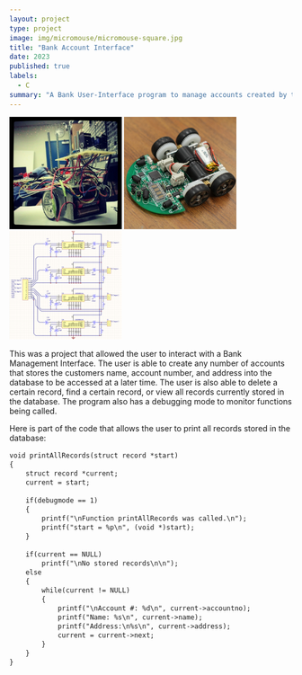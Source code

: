 ```yaml
---
layout: project
type: project
image: img/micromouse/micromouse-square.jpg
title: "Bank Account Interface"
date: 2023
published: true
labels:
  - C
summary: "A Bank User-Interface program to manage accounts created by the user that was made during my ICS-212 class."
---
```


<div class="text-center p-4">
  <img width="200px" src="../img/micromouse/micromouse-robot.png" class="img-thumbnail" >
  <img width="200px" src="../img/micromouse/micromouse-robot-2.jpg" class="img-thumbnail" >
  <img width="200px" src="../img/micromouse/micromouse-circuit.png" class="img-thumbnail" >
</div>

This was a project that allowed the user to interact with a Bank Management Interface. The user is able to create any number of accounts that stores the customers name, account number, and address into the database to be accessed at a later time. The user is also able to delete a certain record, find a certain record, or view all records currently stored in the database. The program also has a debugging mode to monitor functions being called.

Here is part of the code that allows the user to print all records stored in the database:

```
void printAllRecords(struct record *start)
{
    struct record *current;
    current = start;

    if(debugmode == 1)
    {
        printf("\nFunction printAllRecords was called.\n");
        printf("start = %p\n", (void *)start);
    }
 
    if(current == NULL)
        printf("\nNo stored records\n\n");
    else
    {
        while(current != NULL)
        {
            printf("\nAccount #: %d\n", current->accountno);
            printf("Name: %s\n", current->name);
            printf("Address:\n%s\n", current->address);
            current = current->next;
        }
    }
}
```
